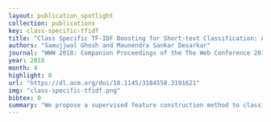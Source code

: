 ```yaml
---
layout: publication_spotlight
collection: publications
key: class-specific-tfidf
title: "Class Specific TF-IDF Boosting for Short-text Classification: Application to Short-texts Generated During Disasters"
authors: "Samujjwal Ghosh and Maunendra Sankar Desarkar"
journal: "WWW 2018: Companion Proceedings of the The Web Conference 2018"
year: 2018
month: 4
highlight: 0
url: "https://dl.acm.org/doi/10.1145/3184558.3191621"
img: "class-specific-tfidf.png"
bibtex: 0
summary: "We propose a supervised feature construction method to classify tweets, based on the actionable information that might be present, posted during different disaster scenarios. Improved classifier performance for such classification tasks can be helpful in the rescue and relief operations. We used three benchmark datasets containing tweets posted during Nepal and Italy earthquakes in 2015 and 2016 respectively. Experimental results show that the proposed method obtains better classification performance on these benchmark datasets."
---
```

